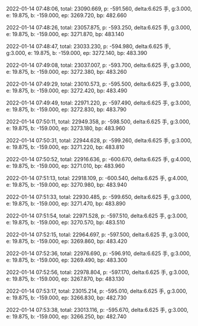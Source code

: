2022-01-14 07:48:06, total: 23090.669, p: -591.560, delta:6.625 手, g:3.000, e: 19.875, b: -159.000, ep: 3269.720, bp: 482.660

2022-01-14 07:48:26, total: 23057.875, p: -593.250, delta:6.625 手, g:3.000, e: 19.875, b: -159.000, ep: 3271.870, bp: 483.140

2022-01-14 07:48:47, total: 23033.230, p: -594.980, delta:6.625 手, g:3.000, e: 19.875, b: -159.000, ep: 3272.140, bp: 483.390

2022-01-14 07:49:08, total: 23037.007, p: -593.700, delta:6.625 手, g:3.000, e: 19.875, b: -159.000, ep: 3272.380, bp: 483.260

2022-01-14 07:49:29, total: 23010.573, p: -595.500, delta:6.625 手, g:3.000, e: 19.875, b: -159.000, ep: 3272.420, bp: 483.490

2022-01-14 07:49:49, total: 22971.220, p: -597.490, delta:6.625 手, g:3.000, e: 19.875, b: -159.000, ep: 3272.830, bp: 483.790

2022-01-14 07:50:11, total: 22949.358, p: -598.500, delta:6.625 手, g:3.000, e: 19.875, b: -159.000, ep: 3273.180, bp: 483.960

2022-01-14 07:50:31, total: 22944.628, p: -599.260, delta:6.625 手, g:3.000, e: 19.875, b: -159.000, ep: 3271.220, bp: 483.810

2022-01-14 07:50:52, total: 22916.636, p: -600.670, delta:6.625 手, g:4.000, e: 19.875, b: -159.000, ep: 3271.010, bp: 483.960

2022-01-14 07:51:13, total: 22918.109, p: -600.540, delta:6.625 手, g:4.000, e: 19.875, b: -159.000, ep: 3270.980, bp: 483.940

2022-01-14 07:51:33, total: 22930.485, p: -599.650, delta:6.625 手, g:3.000, e: 19.875, b: -159.000, ep: 3271.470, bp: 483.890

2022-01-14 07:51:54, total: 22971.528, p: -597.510, delta:6.625 手, g:3.000, e: 19.875, b: -159.000, ep: 3270.570, bp: 483.510

2022-01-14 07:52:15, total: 22964.697, p: -597.500, delta:6.625 手, g:3.000, e: 19.875, b: -159.000, ep: 3269.860, bp: 483.420

2022-01-14 07:52:36, total: 22976.690, p: -596.910, delta:6.625 手, g:3.000, e: 19.875, b: -159.000, ep: 3269.490, bp: 483.300

2022-01-14 07:52:56, total: 22978.804, p: -597.170, delta:6.625 手, g:3.000, e: 19.875, b: -159.000, ep: 3267.870, bp: 483.130

2022-01-14 07:53:17, total: 23015.214, p: -595.010, delta:6.625 手, g:3.000, e: 19.875, b: -159.000, ep: 3266.830, bp: 482.730

2022-01-14 07:53:38, total: 23013.116, p: -595.670, delta:6.625 手, g:3.000, e: 19.875, b: -159.000, ep: 3266.250, bp: 482.740